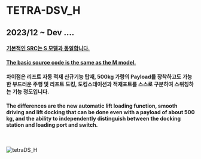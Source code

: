 # TETRA-DSV_H
## 2023/12 ~ Dev ....

#### [기본적인 SRC는 S 모델과 동일합니다.](https://github.com/minwoo1213/TETRA-DSV_S)
#### [The basic source code is the same as the M model.](https://github.com/minwoo1213/TETRA-DSV_S)

#### 차이점은 리프트 자동 적재 신규기능 탑재, 500kg 가량의 Payload를 장착하고도 가능한 부드러운 주행 및 리프트 도킹, 도킹스테이션과 적재포트를 스스로 구분하여 스위칭하는 기능 정도입니다. 
#### The differences are the new automatic lift loading function, smooth driving and lift docking that can be done even with a payload of about 500 kg, and the ability to independently distinguish between the docking station and loading port and switch.

<br>

![tetraDS_H](https://github.com/minwoo1213/TETRA-DSV_H/assets/103166594/f102869a-22ca-4d90-be81-63299282bf68)
